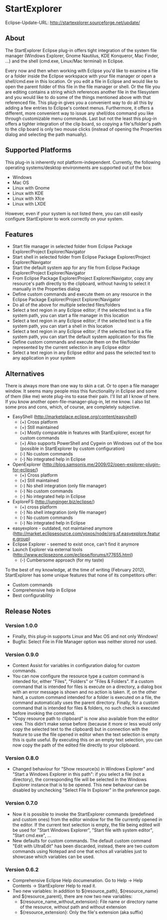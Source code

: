 StartExplorer
=============

Eclipse-Update-URL: http://startexplorer.sourceforge.net/update/

About
-----

The StartExplorer Eclipse plug-in offers tight integration of the system file manager (Windows Explorer, Gnome Nautilus, KDE Konqueror, Mac Finder, ...) and the shell (cmd.exe, Linux/Mac terminal) in Eclipse.

Every now and then when working with Eclipse you'd like to examine a file or a folder inside the Eclipse workspace with your file manager or open a shell/cmd.exe in this location. Or you edit a file in Eclipse and would like to open the parent folder of this file in the file manager or shell. Or the file you are editing contains a string which references another file in the filesystem and you would like to do some of the things mentioned above with that referenced file. This plug-in gives you a convenient way to do all this by adding a few entries to Eclipse's context menus. Furthermore, it offers a different, more convenient way to issue any shell/dos command you like through customizable menu commands. Last but not the least this plug-in offers a tighter integration of the clip board, so copying a file's/folder's path to the clip board is only two mouse clicks (instead of opening the Properties dialog and selecting the path manually). 

Supported Platforms
-------------------

This plug-in is inherently not platform-independent. Currently, the following operating systems/desktop environments are supported out of the box:

* Windows
* Mac OS
* Linux with Gnome
* Linux with KDE
* Linux with Xfce
* Linux with LXDE

However, even if your system is not listed there, you can still easily configure 
StartExplorer to work correctly on your system.

Features
--------

* Start file manager in selected folder from Eclipse Package Explorer/Project Explorer/Navigator
* Start shell in selected folder from Eclipse Package Explorer/Project Explorer/Navigator
* Start the default system app for any file from Eclipse Package Explorer/Project Explorer/Navigator
* From Eclipse Package Explorer/Project Explorer/Navigator, copy any resource's path directly to the clipboard, without having to select it manually in the Properties dialog
* Define custom commands and execute them on any resource in the Eclipse Package Explorer/Project Explorer/Navigator
* Do all of the above for multiple selected files/folders
* Select a text region in any Eclipse editor; if the selected text is a file system path, you can start a file manager in this location
* Select a text region in any Eclipse editor; if the selected text is a file system path, you can start a shell in this location
* Select a text region in any Eclipse editor; if the selected text is a file system path, you can start the default system application for this file
* Define custom commands and execute them on the file/folder represented by the current selection in any Eclipse editor
* Select a text region in any Eclipse editor and pass the selected text to any application in your system

Alternatives
------------

There is always more than one way to skin a cat. Or to open a file manager window. It seems many people miss this functionality in Eclipse and some of them (like me) wrote plug-ins to ease their pain. I'll list all I know of here. If you know another open-file-manager-plug-in, let me know. I also list some pros and cons, which, of course, are completely subjective.  

* EasyShell (http://marketplace.eclipse.org/content/easyshell)
  * (+) Cross platform
  * (+) Still maintained
  * (+) Mostly comparable in features with StartExplorer, except for custom commands
  * (+) Also supports PowerShell and Cygwin on Windows out of the box (possible in StartExplorer by custom configuration)   
  * (-) No custom commands
  * (-) No integrated help in Eclipse
* OpenExplorer (http://blog.samsonis.me/2009/02/open-explorer-plugin-for-eclipse/)
  * (+) Cross platform
  * (+) Still maintained
  * (-) No shell integration (only file manager)
  * (-) No custom commands
  * (-) No integrated help in Eclipse
* ExploreFS (http://junginger.biz/eclipse/)
  * (+) cross platform 
  * (-) No shell integration (only file manager)
  * (-) No custom commands
  * (-) No integrated help in Eclipse
* easyexplore - outdated, not maintained anymore (http://market.eclipsesource.com/yoxos/node/org.sf.easyexplore.feature.group)
* Eclipse Explorer - seemed to exist once, can't find it anymore
* Launch Explorer via external tools (http://www.eclipsezone.com/eclipse/forums/t77655.html)
  * (-) Cumbersome approach (for my taste)

To the best of my knowledge, at the time of writing (February 2012), StartExplorer has some unique features that none of its competitors offer:

* Custom commands
* Comprehensive help in Eclipse
* Best configurability

Release Notes
-------------

### Version 1.0.0

* Finally, this plug-in supports Linux and Mac OS and not only Windows!
* Bugfix: Select File in File Manager option was neither stored nor used.

### Version 0.9.0

* Context Assist for variables in configuration dialog for custom commands.
* You can now configure the resource type a custom command is intended for,
  either "Files", "Folders" or "Files & Folders". If a custom command that
  is intended for files is execute on a directory, a dialog box with an error
  message is shown and no action is taken. If, on the other hand, a custom
  command intended for a folder is executed on a file, the command
  automatically uses the parent directory. Finally, for a custom command that
  is intended for files & folders, no such check is executed before invoking
  the command.
* "Copy resource path to clipboard" is now also available from the editor view.
  This didn't make sense before (because it more or less would only copy the
  selected text to the clipboard) but in connection with the feature to use the
  file opened in editor when the text selection is empty this is quite useful.
  By executing this on an empty text selection, you can now copy the path of
  the edited file directly to your clipboard.  

### Version 0.8.0

* Changed behaviour for "Show resource(s) in Windows Explorer" and "Start a
  Windows Explorer in this path": if you select a file (not a directory), the
  corresponding file will be selected in the Windows Explorer instance that is
  to be opened. This new behaviour can be disabled by unchecking "Select File
  In Explorer" in the preference page.  

### Version 0.7.0

* Now it is possible to invoke the StartExplorer commands (predefined and
  custom ones) from the editor window for the file currently opened in the
  editor. If the current text selection is empty, the file being edited will be
  used for "Start Windows Explorer", "Start file with system editor", "Start
  cmd.exe", ...
* New defaults for custom commands. The default custom command "Edit with
  UltraEdit" has been discarded, instead, there are two custom commands using
  Notepad and one that echos all variables just to showcase which variables can
  be used. 

### Version 0.6.2

* Comprehensive Eclipse Help documenation. Go to 
  Help -> Help Contents -> StartExplorer Help
  to read it.
* Two new variables:
  In addition to ${resource_path}, ${resource_name} and ${resource_parent},
  there are now two new variables: 
  - ${resource_name_without_extension}: File name or directory name of the resource,
  without path and without extension
  - ${resource_extension}: Only the file's extension (aka suffix)